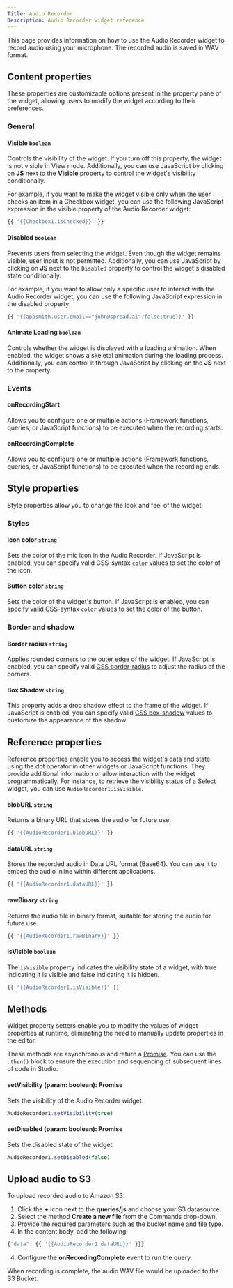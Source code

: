 ```yaml
---
Title: Audio Recorder
Description: Audio Recorder widget reference
---
```


<!--
README

For guidance on how to write documenation, see https://dev.stage.spread.ai/docs/contributor/guide.html. Contact Documentation when this document is ready for review.
-->

This page provides information on how to use the Audio Recorder widget to record audio using your microphone. The recorded audio is saved in WAV format.

## Content properties

These properties are customizable options present in the property pane of the widget, allowing users to modify the widget according to their preferences.

### General

#### Visible `boolean`

Controls the visibility of the widget. If you turn off this property, the widget is not visible in View mode. Additionally, you can use JavaScript by clicking on **JS** next to the **Visible** property to control the widget's visibility conditionally.

For example, if you want to make the widget visible only when the user checks an item in a Checkbox widget, you can use the following JavaScript expression in the visible property of the Audio Recorder widget:

```js
{{ '{{Checkbox1.isChecked}}' }}
```

#### Disabled `boolean`

Prevents users from selecting the widget. Even though the widget remains visible, user input is not permitted. Additionally, you can use JavaScript by clicking on **JS** next to the `Disabled` property to control the widget's disabled state conditionally.

For example, if you want to allow only a specific user to interact with the Audio Recorder widget, you can use the following JavaScript expression in the disabled property:

```js
{{ '{{appsmith.user.email=="john@spread.ai"?false:true}}' }}
```

#### Animate Loading `boolean`

Controls whether the widget is displayed with a loading animation. When enabled, the widget shows a skeletal animation during the loading process. Additionally, you can control it through JavaScript by clicking on the **JS** next to the property.

### Events

#### onRecordingStart

Allows you to configure one or multiple actions (Framework functions, queries, or JavaScript functions) to be executed when the recording starts.

#### onRecordingComplete

Allows you to configure one or multiple actions (Framework functions, queries, or JavaScript functions) to be executed when the recording ends.

## Style properties

Style properties allow you to change the look and feel of the widget.

### Styles

#### Icon color `string`

Sets the color of the mic icon in the Audio Recorder. If JavaScript is enabled, you can specify valid CSS-syntax [`color`](https://developer.mozilla.org/en-US/docs/Web/CSS/color) values to set the color of the icon.

#### Button color `string`

Sets the color of the widget's button. If JavaScript is enabled, you can specify valid CSS-syntax [`color`](https://developer.mozilla.org/en-US/docs/Web/CSS/color) values to set the color of the button.

### Border and shadow

#### Border radius `string`

Applies rounded corners to the outer edge of the widget. If JavaScript is enabled, you can specify valid [CSS border-radius](https://developer.mozilla.org/en-US/docs/Web/CSS/border-radius) to adjust the radius of the corners.

#### Box Shadow `string`

This property adds a drop shadow effect to the frame of the widget. If JavaScript is enabled, you can specify valid [CSS box-shadow](https://developer.mozilla.org/en-US/docs/Web/CSS/box-shadow) values to customize the appearance of the shadow.

## Reference properties

Reference properties enable you to access the widget's data and state using the dot operator in other widgets or JavaScript functions. They provide additional information or allow interaction with the widget programmatically. For instance, to retrieve the visibility status of a Select widget, you can use `AudioRecorder1.isVisible`.

#### blobURL `string`

Returns a binary URL that stores the audio for future use.

```js
{{ '{{AudioRecorder1.blobURL}}' }}
```

#### dataURL `string`

Stores the recorded audio in Data URL format (Base64). You can use it to embed the audio inline within different applications.

```js
{{ '{{AudioRecorder1.dataURL}}' }}
```

#### rawBinary `string`

Returns the audio file in binary format, suitable for storing the audio for future use.

```js
{{ '{{AudioRecorder1.rawBinary}}' }}
```

#### isVisible `boolean`

The `isVisible` property indicates the visibility state of a widget, with true indicating it is visible and false indicating it is hidden.

```js
{{ '{{AudioRecorder1.isVisible}}' }}
```

## Methods

Widget property setters enable you to modify the values of widget properties at runtime, eliminating the need to manually update properties in the editor.

These methods are asynchronous and return a [Promise](/writing-code-in-studio/using-js-promises.md). You can use the `.then()` block to ensure the execution and sequencing of subsequent lines of code in Studio.

#### setVisibility (param: boolean): Promise

Sets the visibility of the Audio Recorder widget.

```js
AudioRecorder1.setVisibility(true)
```

#### setDisabled (param: boolean): Promise

Sets the disabled state of the widget.

```js
AudioRecorder1.setDisabled(false)
```

## Upload audio to S3

To upload recorded audio to Amazon S3:

1. Click the **+** icon next to the **queries/js** and choose your S3 datasource.
2. Select the method **Create a new file** from the Commands drop-down.
3. Provide the required parameters such as the bucket name and file type.
4. In the content body, add the following:

```js
{"data": {{ '{{AudioRecorder1.dataURL}}' }}}
```

4. Configure the **onRecordingComplete** event to run the query.

When recording is complete, the audio WAV file would be uploaded to the S3 Bucket.
